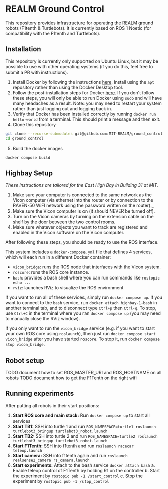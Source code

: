 # REALM Ground Control

This repository provides infrastructure for operating the REALM ground robots (F1tenth & Turtlebots). It is currently based on ROS 1 Noetic (for compatibility with the F1tenth and Turtlebots).

## Installation

This repository is currently only supported on Ubuntu Linux, but it may be possible to use with other operating systems (if you do this, feel free to submit a PR with instructions).

1. Install Docker by following the instructions [here](https://docs.docker.com/engine/install/ubuntu/#install-using-the-repository). Install using the `apt` repository rather than using the Docker Desktop tool.
2. Follow the post-installation steps for Docker [here](https://docs.docker.com/engine/install/linux-postinstall/). If you don't follow these steps, you will only be able to run Docker using `sudo` and will have many headaches as a result. Note: you may need to restart your system rather than just logging out and logging back in.
3. Verify that Docker has been installed correctly by running `docker run hello-world` from a terminal. This should print a message and then exit.
4. Clone this repository

```bash
git clone --recurse-submodules git@github.com:MIT-REALM/ground_control.git
cd ground_control
```

5. Build the docker images

```bash
docker compose build
```

## Highbay Setup

_These instructions are tailored for the East High Bay in Building 31 at MIT._

1. Make sure your computer is connected to the same network as the Vicon computer (via ethernet into the router or by connection to the RAVEN-50 WiFI network using the password written on the router)._
2. Make sure the Vicon computer is on (it should NEVER be turned off).
3. Turn on the Vicon cameras by turning on the extension cable on the shelf by the door between the two control rooms.
4. Make sure whatever objects you want to track are registered and enabled in the Vicon software on the Vicon computer.

After following these steps, you should be ready to use the ROS interface.

This system includes a `docker-compose.yml` file that defines 4 services, which will each run in a different Docker container:

- `vicon_bridge`: runs the ROS node that interfaces with the Vicon system.
- `roscore`: runs the ROS core instance.
- `bash`: provides a bash shell where you can run commands like `rostopic echo ...`
- `rviz`: launches RViz to visualize the ROS environment

If you want to run all of these services, simply run `docker compose up`. If you want to connect to the `bash` service, run `docker attach highbay-1-bash` in another terminal tab, and to disconnect type `Ctrl+p` then `Ctrl-q`. To stop, use `Ctrl+C` in the terminal where you ran `docker compose up` (you may need to manually close the RViz window).

If you only want to run the `vicon_bridge` service (e.g. if you want to start your own ROS core using `roslaunch`), then just run `docker compose start vicon_bridge` after you have started `roscore`. To stop it, run `docker compose stop vicon_bridge`.

## Robot setup

TODO document how to set ROS_MASTER_URI and ROS_HOSTNAME on all robots
TODO document how to get the F1Tenth on the right wifi

## Running experiments

After putting all robots in their start positions:

1. **Start ROS core and main stack:** Run `docker compose up` to start all services
2. **Start TB1:** SSH into turtle 1 and run `ROS_NAMESPACE=turtle1 roslaunch turtlebot3_bringup turtlebot3_robot.launch`
3. **Start TB2:** SSH into turtle 2 and run `ROS_NAMESPACE=turtle2 roslaunch turtlebot3_bringup turtlebot3_robot.launch`
4. **Start F1Tenth:** SSH into f1tenth and run `roslaunch racecar teleop.launch`
5. **Start camera:** SSH into f1tenth again and run `roslaunch realsense2_camera rs_camera.launch`
5. **Start experiments:** Attach to the bash service `docker attach bash`
    a. Enable teleop control of F1Tenth by holding R1 on the controller
    b. Start the experiment by `rostopic pub -1 /start_control`
    c. Stop the experiment by `rostopic pub -1 /stop_control`